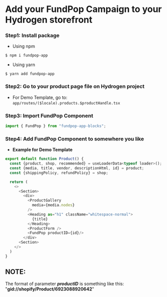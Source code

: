 # Add your FundPop Campaign to your Hydrogen storefront

### Step1: Install package

-   Using npm

```shell
$ npm i fundpop-app
```

-   Using yarn

```shell
$ yarn add fundpop-app
```

### Step2: Go to your product page file on Hydrogen project

-   For Demo Template, go to:
    `app/routes/($locale).products.$productHandle.tsx`

### Step3: Import FundPop Component

```javascript
import { FundPop } from "fundpop-app-blocks";
```

### Step4: Add FundPop Component to somewhere you like

-   **Example for Demo Template**

```javascript
export default function Product() {
  const {product, shop, recommended} = useLoaderData<typeof loader>();
  const {media, title, vendor, descriptionHtml, id} = product;
  const {shippingPolicy, refundPolicy} = shop;

  return (
    <>
      <Section>
        <div>
          <ProductGallery
            media={media.nodes}
          />
          <Heading as="h1" className="whitespace-normal">
            {title}
          </Heading>
          <ProductForm />
          <FundPop productID={id}/>
        </div>
      <Section>
    </>
  )
}
```

## NOTE:

The format of parameter **_productID_** is something like this: "**gid://shopify/Product/6923088920642**"
